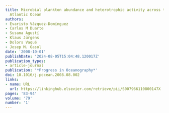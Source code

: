 ```yaml
---
title: Microbial plankton abundance and heterotrophic activity across the Central
  Atlantic Ocean
authors:
- Evaristo Vázquez-Domínguez
- Carlos M Duarte
- Susana Agustí
- Klaus Jürgens
- Dolors Vaqué
- Josep M. Gasol
date: '2008-10-01'
publishDate: '2024-08-05T15:04:48.120017Z'
publication_types:
- article-journal
publication: '*Progress in Oceanography*'
doi: 10.1016/j.pocean.2008.08.002
links:
- name: URL
  url: https://linkinghub.elsevier.com/retrieve/pii/S007966110800147X
pages: '83-94'
volume: '79'
number: '1'
---
```

